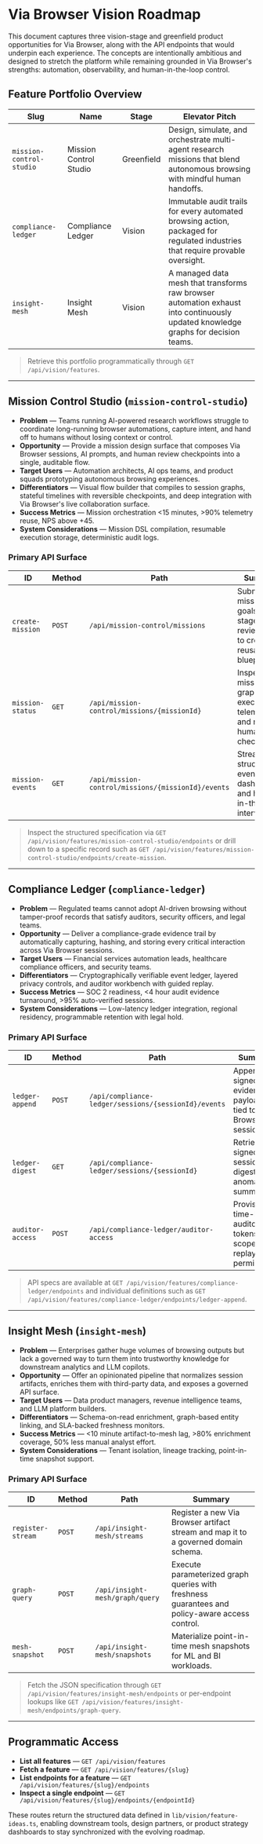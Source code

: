 # Via Browser Vision Roadmap

This document captures three vision-stage and greenfield product opportunities for Via Browser, along with the API endpoints that would underpin each experience. The concepts are intentionally ambitious and designed to stretch the platform while remaining grounded in Via Browser's strengths: automation, observability, and human-in-the-loop control.

## Feature Portfolio Overview

| Slug | Name | Stage | Elevator Pitch |
| ---- | ---- | ----- | -------------- |
| `mission-control-studio` | Mission Control Studio | Greenfield | Design, simulate, and orchestrate multi-agent research missions that blend autonomous browsing with mindful human handoffs. |
| `compliance-ledger` | Compliance Ledger | Vision | Immutable audit trails for every automated browsing action, packaged for regulated industries that require provable oversight. |
| `insight-mesh` | Insight Mesh | Vision | A managed data mesh that transforms raw browser automation exhaust into continuously updated knowledge graphs for decision teams. |

> Retrieve this portfolio programmatically through `GET /api/vision/features`.

---

## Mission Control Studio (`mission-control-studio`)

- **Problem** — Teams running AI-powered research workflows struggle to coordinate long-running browser automations, capture intent, and hand off to humans without losing context or control.
- **Opportunity** — Provide a mission design surface that composes Via Browser sessions, AI prompts, and human review checkpoints into a single, auditable flow.
- **Target Users** — Automation architects, AI ops teams, and product squads prototyping autonomous browsing experiences.
- **Differentiators** — Visual flow builder that compiles to session graphs, stateful timelines with reversible checkpoints, and deep integration with Via Browser's live collaboration surface.
- **Success Metrics** — Mission orchestration <15 minutes, >90% telemetry reuse, NPS above +45.
- **System Considerations** — Mission DSL compilation, resumable execution storage, deterministic audit logs.

### Primary API Surface

| ID | Method | Path | Summary |
| -- | ------ | ---- | ------- |
| `create-mission` | `POST` | `/api/mission-control/missions` | Submit mission goals, stages, and review gates to create a reusable blueprint. |
| `mission-status` | `GET` | `/api/mission-control/missions/{missionId}` | Inspect mission graph, execution telemetry, and next human checkpoints. |
| `mission-events` | `GET` | `/api/mission-control/missions/{missionId}/events` | Stream structured events for dashboards and human-in-the-loop interventions. |

> Inspect the structured specification via `GET /api/vision/features/mission-control-studio/endpoints` or drill down to a specific record such as `GET /api/vision/features/mission-control-studio/endpoints/create-mission`.

---

## Compliance Ledger (`compliance-ledger`)

- **Problem** — Regulated teams cannot adopt AI-driven browsing without tamper-proof records that satisfy auditors, security officers, and legal teams.
- **Opportunity** — Deliver a compliance-grade evidence trail by automatically capturing, hashing, and storing every critical interaction across Via Browser sessions.
- **Target Users** — Financial services automation leads, healthcare compliance officers, and security teams.
- **Differentiators** — Cryptographically verifiable event ledger, layered privacy controls, and auditor workbench with guided replay.
- **Success Metrics** — SOC 2 readiness, <4 hour audit evidence turnaround, >95% auto-verified sessions.
- **System Considerations** — Low-latency ledger integration, regional residency, programmable retention with legal hold.

### Primary API Surface

| ID | Method | Path | Summary |
| -- | ------ | ---- | ------- |
| `ledger-append` | `POST` | `/api/compliance-ledger/sessions/{sessionId}/events` | Append signed evidence payloads tied to a Via Browser session. |
| `ledger-digest` | `GET` | `/api/compliance-ledger/sessions/{sessionId}` | Retrieve signed session digests with anomaly summaries. |
| `auditor-access` | `POST` | `/api/compliance-ledger/auditor-access` | Provision time-boxed auditor tokens with scoped replay permissions. |

> API specs are available at `GET /api/vision/features/compliance-ledger/endpoints` and individual definitions such as `GET /api/vision/features/compliance-ledger/endpoints/ledger-append`.

---

## Insight Mesh (`insight-mesh`)

- **Problem** — Enterprises gather huge volumes of browsing outputs but lack a governed way to turn them into trustworthy knowledge for downstream analytics and LLM copilots.
- **Opportunity** — Offer an opinionated pipeline that normalizes session artifacts, enriches them with third-party data, and exposes a governed API surface.
- **Target Users** — Data product managers, revenue intelligence teams, and LLM platform builders.
- **Differentiators** — Schema-on-read enrichment, graph-based entity linking, and SLA-backed freshness monitors.
- **Success Metrics** — <10 minute artifact-to-mesh lag, >80% enrichment coverage, 50% less manual analyst effort.
- **System Considerations** — Tenant isolation, lineage tracking, point-in-time snapshot support.

### Primary API Surface

| ID | Method | Path | Summary |
| -- | ------ | ---- | ------- |
| `register-stream` | `POST` | `/api/insight-mesh/streams` | Register a new Via Browser artifact stream and map it to a governed domain schema. |
| `graph-query` | `POST` | `/api/insight-mesh/graph/query` | Execute parameterized graph queries with freshness guarantees and policy-aware access control. |
| `mesh-snapshot` | `POST` | `/api/insight-mesh/snapshots` | Materialize point-in-time mesh snapshots for ML and BI workloads. |

> Fetch the JSON specification through `GET /api/vision/features/insight-mesh/endpoints` or per-endpoint lookups like `GET /api/vision/features/insight-mesh/endpoints/graph-query`.

---

## Programmatic Access

- **List all features** — `GET /api/vision/features`
- **Fetch a feature** — `GET /api/vision/features/{slug}`
- **List endpoints for a feature** — `GET /api/vision/features/{slug}/endpoints`
- **Inspect a single endpoint** — `GET /api/vision/features/{slug}/endpoints/{endpointId}`

These routes return the structured data defined in `lib/vision/feature-ideas.ts`, enabling downstream tools, design partners, or product strategy dashboards to stay synchronized with the evolving roadmap.
